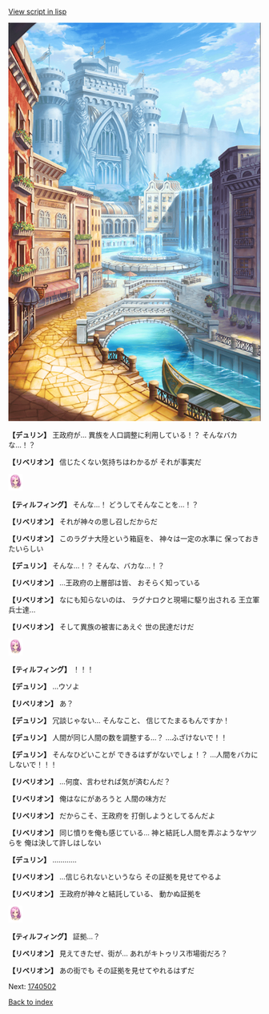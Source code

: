 [View script in lisp](../scripts/1740402.txt)

![006_town.png](../images/backgrounds/006_town.png)

**【デュリン】**
王政府が…
異族を人口調整に利用している！？
そんなバカな…！？

**【リベリオン】**
信じたくない気持ちはわかるが
それが事実だ

<img src="../images/units/101411.png" alt="101411.png" height="34"/>

**【ティルフィング】**
そんな…！
どうしてそんなことを…！？

**【リベリオン】**
それが神々の思し召しだからだ

**【リベリオン】**
このラグナ大陸という箱庭を、
神々は一定の水準に
保っておきたいらしい

**【デュリン】**
そんな…！？
そんな、バカな…！？

**【リベリオン】**
…王政府の上層部は皆、
おそらく知っている

**【リベリオン】**
なにも知らないのは、
ラグナロクと現場に駆り出される
王立軍兵士達…

**【リベリオン】**
そして異族の被害にあえぐ
世の民達だけだ

<img src="../images/units/101411.png" alt="101411.png" height="34"/>

**【ティルフィング】**
！！！

**【デュリン】**
…ウソよ

**【リベリオン】**
あ？

**【デュリン】**
冗談じゃない…
そんなこと、
信じてたまるもんですか！

**【デュリン】**
人間が同じ人間の数を調整する…？
…ふざけないで！！

**【デュリン】**
そんなひどいことが
できるはずがないでしょ！？
…人間をバカにしないで！！！

**【リベリオン】**
…何度、言わせれば気が済むんだ？

**【リベリオン】**
俺はなにがあろうと
人間の味方だ

**【リベリオン】**
だからこそ、王政府を
打倒しようとしてるんだよ

**【リベリオン】**
同じ憤りを俺も感じている…
神と結託し人間を弄ぶようなヤツらを
俺は決して許しはしない

**【デュリン】**
…………

**【リベリオン】**
…信じられないというなら
その証拠を見せてやるよ

**【リベリオン】**
王政府が神々と結託している、
動かぬ証拠を

<img src="../images/units/101411.png" alt="101411.png" height="34"/>

**【ティルフィング】**
証拠…？

**【リベリオン】**
見えてきたぜ、街が…
あれがキトゥリス市場街だろ？

**【リベリオン】**
あの街でも
その証拠を見せてやれるはずだ


Next: [1740502](1740502.md)

[Back to index](index.md)
